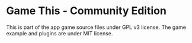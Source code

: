 # Game This - Community Edition
This is part of the app game source files under GPL v3 license. 
The game example and plugins are under MIT license.

